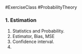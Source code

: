 #ExerciseClass #ProbabilityTheory 

### 1. Estimation

1. Statistics and Probability.
2. Estimator, Bias, MSE
3. Confidence interval.
4. 